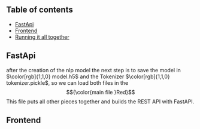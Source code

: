 ## Table of contents
* [FastApi](#fastapi)
* [Frontend](#frontend)
* [Running it all together](#Running-it-all-together)


## FastApi
after the creation of the nlp model the next step is to save the model in $\color[rgb]{1,1,0} model.h5$
 and the Tokenizer $\color[rgb]{1,1,0} tokenizer.pickle$, so we can load both files in the $${\color{main file }Red}$$ This file puts all other pieces together and builds the REST API with FastAPI.


## Frontend
